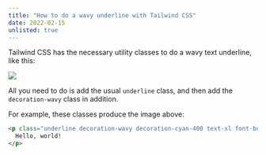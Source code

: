 ```yaml
---
title: "How to do a wavy underline with Tailwind CSS"
date: 2022-02-15
unlisted: true
---
```


Tailwind CSS has the necessary utility classes to do a wavy text underline, like this:

![](/posts/tailwind-wavy/image-11.png)

All you need to do is add the usual `underline` class, and then add the `decoration-wavy` class in addition.

For example, these classes produce the image above:

```html
<p class="underline decoration-wavy decoration-cyan-400 text-xl font-bold">
  Hello, world!
</p>
```
